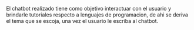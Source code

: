 El chatbot realizado tiene como objetivo interactuar con el usuario y brindarle tutoriales respecto a lenguajes de programacion, de ahi se deriva el tema que se escoja, una vez el usuario le escriba al chatbot.
